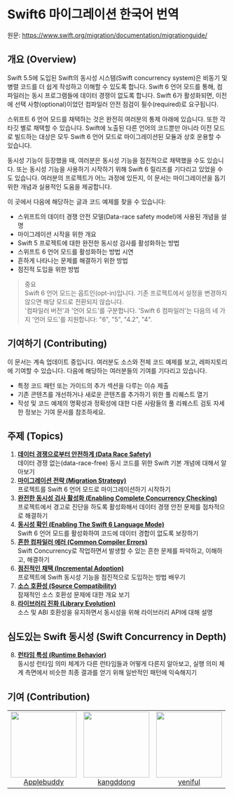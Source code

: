 # Swift6 마이그레이션 한국어 번역
원문: https://www.swift.org/migration/documentation/migrationguide/

## 개요 (Overview)
Swift 5.5에 도입된 Swift의 동시성 시스템(Swift concurrency system)은 비동기 및 병렬 코드를 더 쉽게 작성하고 이해할 수 있도록 합니다. 
Swift 6 언어 모드를 통해, 컴파일러는 동시 프로그램들에 데이터 경쟁이 없도록 합니다.
Swift 6가 활성화되면, 이전에 선택 사항(optional)이었던 컴파일러 안전 점검이 필수(required)로 요구됩니다.

스위프트 6 언어 모드를 채택하는 것은 완전히 여러분의 통제 아래에 있습니다. 또한 각 타깃 별로 채택할 수 있습니다.
Swift에 노출된 다른 언어의 코드뿐만 아니라 이전 모드로 빌드하는 대상은 모두 Swift 6 언어 모드로 마이그레이션된 모듈과 상호 운용할 수 있습니다.

동시성 기능이 등장했을 때, 여러분은 동시성 기능을 점진적으로 채택했을 수도 있습니다. 
또는 동시성 기능을 사용하기 시작하기 위해 Swift 6 릴리즈를 기다리고 있었을 수도 있습니다. 
여러분의 프로젝트가 어느 과정에 있든지, 이 문서는 마이그레이션을 돕기 위한 개념과 실용적인 도움을 제공합니다.

이 곳에서 다음에 해당하는 글과 코드 예제를 찾을 수 있습니다:
- 스위프트의 데이터 경쟁 안전 모델(Data-race safety model)에 사용된 개념을 설명
- 마이그레이션 시작을 위한 개요
- Swift 5 프로젝트에 대한 완전한 동시성 검사를 활성화하는 방법
- 스위프트 6 언어 모드를 활성화하는 방법 시연
- 흔하게 나타나는 문제를 해결하기 위한 방법
- 점진적 도입을 위한 방법


> 중요  
Swift 6 언어 모드는 옵트인(opt-in)입니다. 기존 프로젝트에서 설정을 변경하지 않으면 해당 모드로 전환되지 않습니다.  
'컴파일러 버전'과 '언어 모드'를 구분합니다. 'Swift 6 컴파일러'는 다음의 네 가지 '언어 모드'를 지원합니다: "6", "5", "4.2", "4".

## 기여하기 (Contributing)
이 문서는 계속 업데이트 중입니다. 여러분도 소스와 전체 코드 예제를 보고, 레파지토리에 기여할 수 있습니다. 다음에 해당하는 여러분들의 기여를 기다리고 있습니다.
- 특정 코드 패턴 또는 가이드의 추가 섹션을 다루는 이슈 제출
- 기존 콘텐츠를 개선하거나 새로운 콘텐츠를 추가하기 위한 풀 리퀘스트 열기
- 작성 및 코드 예제의 명확성과 정확성에 대한 다른 사람들의 풀 리퀘스트 검토
자세한 정보는 기여 문서를 참조하세요.

## 주제 (Topics)
1. [**데이터 경쟁으로부터 안전하게 (Data Race Safety)**](https://github.com/yeniful/Migrating-To-Swift6-Translation-KR/blob/main/DataRaceSafety.md)  
데이터 경쟁 없는(data-race-free) 동시 코드를 위한 Swift 기본 개념에 대해서 알아보기
3. [**마이그레이션 전략 (Migration Strategy)**](https://github.com/yeniful/Migrating-To-Swift6-Translation-KR/blob/main/MigrationStrategy.md)  
프로젝트를 Swift 6 언어 모드로 마이그레이션하기 시작하기
4. [**완전한 동시성 검사 활성화 (Enabling Complete Concurrency Checking)**](https://github.com/yeniful/Migrating-To-Swift6-Translation-KR/blob/main/EnablingCompleteConcurrencyChecking.md)  
프로젝트에서 경고로 진단을 하도록 활성화해서 데이터 경쟁 안전 문제를 점차적으로 해결하기
5. [**동시성 확인 (Enabling The Swift 6 Language Mode)**](https://github.com/yeniful/Migrating-To-Swift6-Translation-KR/blob/main/EnablingTheSwift6LanguageMode.md)  
Swift 6 언어 모드를 활성화하여 코드에 데이터 경합이 없도록 보장하기
6. [**흔한 컴파일러 에러 (Common Compiler Errors)**](https://github.com/yeniful/Migrating-To-Swift6-Translation-KR/blob/main/CommonCompilerErrors.md)  
Swift Concurrency로 작업하면서 발생할 수 있는 흔한 문제를 파악하고, 이해하고, 해결하기
7. [**점진적인 채택 (Incremental Adoption)**](https://github.com/yeniful/Migrating-To-Swift6-Translation-KR/blob/main/IncrementalAdoption.md)  
프로젝트에 Swift 동시성 기능을 점진적으로 도입하는 방법 배우기
8. [**소스 호환성 (Source Compatibility)**](https://github.com/yeniful/Migrating-To-Swift6-Translation-KR/blob/main/SourceCompatibility.md)  
잠재적인 소스 호환성 문제에 대한 개요 보기
9. [**라이브러리 진화 (Library Evolution)**](https://github.com/yeniful/Migrating-To-Swift6-Translation-KR/blob/main/LibraryEvolution.md)  
소스 및 ABI 호환성을 유지하면서 동시성을 위해 라이브러리 API에 대해 설명

## 심도있는 Swift 동시성 (Swift Concurrency in Depth)
8. [**런타임 특성 (Runtime Behavior)**](https://github.com/yeniful/Migrating-To-Swift6-Translation-KR/blob/main/RuntimeBehavior.md)  
동시성 런타임 의미 체계가 다른 런타임들과 어떻게 다른지 알아보고, 실행 의미 체계 측면에서 비슷한 최종 결과를 얻기 위해 일반적인 패턴에 익숙해지기


## 기여 (Contribution)
<table>
  <tr height="150px">
  <td align="center">
    <a href="https://github.com/applebuddy"><img height="150px" width="150px" src="https://avatars.githubusercontent.com/u/4410021?v=4"/></a>
    <br/>
    <a href="https://github.com/applebuddy">Applebuddy</a>
  </td>
  <td align="center">
    <a href="https://github.com/kangddong"><img height="150px" width="150px" src="https://avatars.githubusercontent.com/u/50406861?v=4"/></a>
    <br/>
    <a href="https://github.com/kangddong">kangddong</a>
  </td>
  <td align="center">
    <a href="https://github.com/yeniful"><img height="150px" width="150px" src="https://avatars.githubusercontent.com/u/77262576?v=4"/></a>
    <br />
    <a href="https://github.com/yeniful">yeniful</a>
  </td>
  </tr>
</table>
